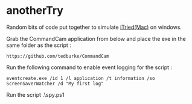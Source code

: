 anotherTry
==========

Random bits of code put together to simulate [iTried(Mac)](https://itunes.apple.com/us/app/itried/id407519315?mt=12) on windows.
    
Grab the CommandCam application from below and place the exe in the same folder as the script :

    https://github.com/tedburke/CommandCam
    
Run the following command to enable event logging for the script :

    eventcreate.exe /id 1 /l application /t information /so ScreenSaverWatcher /d "My first log"

Run the script .\spy.ps1
